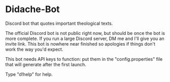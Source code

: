 # Didache-Bot
Discord bot that quotes important theological texts.

The official Discord bot is not public right now, but should be once the bot is more complete.
If you run a large Discord server, DM me and I'll give you an invite link.
This bot is nowhere near finished so apologies if things don't work the way you'd expect.

This bot needs API keys to function: put them in the "config.properties" file that will generate after the first launch.

Type "d!help" for help.